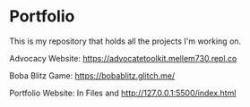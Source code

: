 # Portfolio

This is my repository that holds all the projects I'm working on.

Advocacy Website: https://advocatetoolkit.mellem730.repl.co

Boba Blitz Game: https://bobablitz.glitch.me/

Portfolio Website: In Files and http://127.0.0.1:5500/index.html
